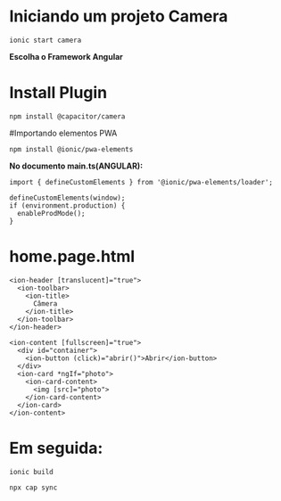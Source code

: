 # Iniciando um projeto Camera
`ionic start camera`

**Escolha o Framework Angular**

# Install Plugin 

`npm install @capacitor/camera`

#Importando elementos PWA ​

`npm install @ionic/pwa-elements`

**No documento main.ts(ANGULAR):**

```
import { defineCustomElements } from '@ionic/pwa-elements/loader';

defineCustomElements(window);
if (environment.production) {
  enableProdMode();
}

```
# home.page.html

```
<ion-header [translucent]="true">
  <ion-toolbar>
    <ion-title>
      Câmera
    </ion-title>
  </ion-toolbar>
</ion-header>

<ion-content [fullscreen]="true">
  <div id="container">
    <ion-button (click)="abrir()">Abrir</ion-button>
  </div>
  <ion-card *ngIf="photo">
    <ion-card-content>
      <img [src]="photo">
    </ion-card-content>
  </ion-card>
</ion-content>
```

# Em seguida:
`ionic build`

`npx cap sync`


